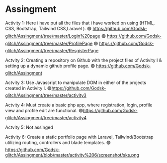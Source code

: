 # Assingment
Activity 1:
Here i have put all the files that i have worked on using (HTML, CSS, Bootstrap, Tailwind CSS,Laravel ).
🟢 https://github.com/Godsk-glitch/Assingment/tree/master/Login%20page
🟢 https://github.com/Godsk-glitch/Assingment/tree/master/ProfilePage
🟢 https://github.com/Godsk-glitch/Assingment/tree/master/ResgisterPage

Actvity 2:
Creating a repository on Github with the project files of Activity I & setting up a
dynamic github profile page.
🟢 https://github.com/Godsk-glitch/Assingment

Actvity 3:
Use Javascript to manipulate DOM in either of the projects created in Activity I.
🟢https://github.com/Godsk-glitch/Assingment/tree/master/activity3

Actvity 4:
Must create a basic php app, where registration, login, profile view and profile
edit are functional.
🟢https://github.com/Godsk-glitch/Assingment/tree/master/activity4

Actvity 5:
Not assinged

Activity 6:
Create a static portfolio page with Laravel, Tailwind/Bootstrap utilizing routing,
controllers and blade templates.
🟢https://github.com/Godsk-glitch/Assingment/blob/master/activity%206/screenshot/sks.png

